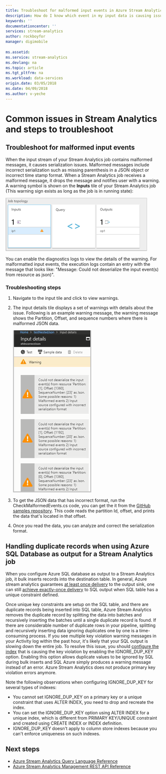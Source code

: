 ```yaml
---
title: Troubleshoot for malformed input events in Azure Stream Analytics| Azure
description: How do I know which event in my input data is causing issue in a Stream Analytics job
keywords: ''
documentationcenter: ''
services: stream-analytics
author: rockboyfor
manager: digimobile

ms.assetid: 
ms.service: stream-analytics
ms.devlang: na
ms.topic: article
ms.tgt_pltfrm: na
ms.workload: data-services
origin.date: 03/05/2018
ms.date: 04/09/2018
ms.author: v-yeche
---
```


# Common issues in Stream Analytics and steps to troubleshoot

## Troubleshoot for malformed input events

When the input stream of your Stream Analytics job contains malformed messages, it causes serialization issues. Malformed messages include incorrect serialization such as missing parenthesis in a JSON object or incorrect time stamp format. When a Stream Analytics job receives a malformed message, it drops the message and notifies user with a warning. A warning symbol is shown on the **Inputs** tile of your Stream Analytics job (This warning sign exists as long as the job is in running state):

![Inputs tile](media/stream-analytics-malformed-events/inputs_tile.png)

You can enable the diagnostics logs to view the details of the warning. For malformatted input events, the execution logs contain an entry with the message that looks like: "Message: Could not deserialize the input event(s) from resource <blob URI> as json)". 

### Troubleshooting steps

1. Navigate to the input tile and click to view warnings.
2. The input details tile displays a set of warnings with details about the issue. Following is an example warning message, the warning message shows the Partition, Offset, and sequence numbers where there is malformed JSON data. 

   ![Warning message with offset](media/stream-analytics-malformed-events/warning_message_with_offset.png)

3. To get the JSON data that has incorrect format, run the CheckMalformedEvents.cs code, you can get the it from the [GitHub samples repository](https://github.com/Azure/azure-stream-analytics/tree/master/Samples/CheckMalformedEventsEH). This code reads the partition Id, offset, and prints the data that's located in that offset. 

4. Once you read the data, you can analyze and correct the serialization format. 

## Handling duplicate records when using Azure SQL Database as output for a Stream Analytics job

When you configure Azure SQL database as output to a Stream Analytics job, it bulk inserts records into the destination table. In general, Azure stream analytics guarantees [at least once delivery]( https://msdn.microsoft.com/azure/stream-analytics/reference/event-delivery-guarantees-azure-stream-analytics) to the output sink, one can still [achieve exactly-once delivery]( https://blogs.msdn.microsoft.com/streamanalytics/2017/01/13/how-to-achieve-exactly-once-delivery-for-sql-output/) to SQL output when SQL table has a unique constraint defined. 

Once unique key constraints are setup on the SQL table, and there are duplicate records being inserted into SQL table, Azure Stream Analytics removes the duplicate record by splitting the data into batches and recursively inserting the batches until a single duplicate record is found. If there are considerable number of duplicate rows in your pipeline, splitting and recursively inserting data ignoring duplicates one by one is a time-consuming process. If you see multiple key violation warning messages in your Activity log within the past hour, it's likely that your SQL output is slowing down the entire job. 
To resolve this issue, you should [configure the index]( https://docs.microsoft.com/sql/t-sql/statements/create-index-transact-sql) that is causing the key violation by enabling the IGNORE_DUP_KEY option. Enabling this option allows duplicate values to be ignored by SQL during bulk inserts and SQL Azure simply produces a warning message instead of an error. Azure Stream Analytics does not produce primary key violation errors anymore.

Note the following observations when configuring IGNORE_DUP_KEY for several types of indexes:

* You cannot set IGNORE_DUP_KEY on a primary key or a unique constraint that uses ALTER INDEX, you need to drop and recreate the index.  
* You can set the IGNORE_DUP_KEY option using ALTER INDEX for a unique index, which is different from PRIMARY KEY/UNIQUE constraint and created using CREATE INDEX or INDEX definition.  
* IGNORE_DUP_KEY doesn't apply to column store indexes because you can't enforce uniqueness on such indexes.  

## Next steps

* [Azure Stream Analytics Query Language Reference](https://msdn.microsoft.com/library/azure/dn834998.aspx)
* [Azure Stream Analytics Management REST API Reference](https://msdn.microsoft.com/library/azure/dn835031.aspx)
<!-- Update_Description: new articles on stream analytics common troubleshooting issues  -->
<!--ms.date: 04/09/2018-->